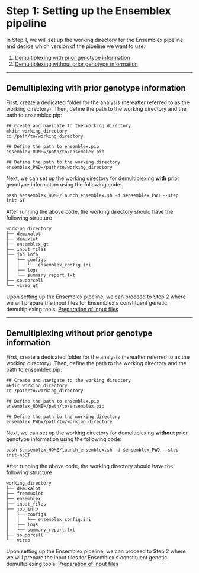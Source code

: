 # Step 1: Setting up the Ensemblex pipeline

In Step 1, we will set up the working directory for the Ensemblex pipeline and decide which version of the pipeline we want to use:

1. [Demultiplexing with prior genotype information](#demultiplexing-with-prior-genotype-information)
2. [Demultiplexing without prior genotype information](#demultiplexing-without-prior-genotype-information)

 - - - -

## Demultiplexing with prior genotype information
First, create a dedicated folder for the analysis (hereafter referred to as the working directory). Then, define the path to the working directory and the path to ensemblex.pip:

```
## Create and navigate to the working directory
mkdir working_directory
cd /path/to/working_directory

## Define the path to ensemblex.pip
ensemblex_HOME=/path/to/ensemblex.pip

## Define the path to the working directory
ensemblex_PWD=/path/to/working_directory
```
Next, we can set up the working directory for demultiplexing **with** prior genotype information using the following code:

```
bash $ensemblex_HOME/launch_ensemblex.sh -d $ensemblex_PWD --step init-GT
```
After running the above code, the working directory should have the following structure
```
working_directory
├── demuxalot
├── demuxlet
├── ensemblex_gt
├── input_files
├── job_info
│   ├── configs
│   │   └── ensemblex_config.ini
│   ├── logs
│   └── summary_report.txt
├── souporcell
└── vireo_gt
```

 Upon setting up the Ensemblex pipeline, we can proceed to Step 2 where we will prepare the input files for Ensemblex's constituent genetic demultiplexing tools: [Preparation of input files](Step1.md)

 - - - -
## Demultiplexing without prior genotype information
First, create a dedicated folder for the analysis (hereafter referred to as the working directory). Then, define the path to the working directory and the path to ensemblex.pip:

```
## Create and navigate to the working directory
mkdir working_directory
cd /path/to/working_directory

## Define the path to ensemblex.pip
ensemblex_HOME=/path/to/ensemblex.pip

## Define the path to the working directory
ensemblex_PWD=/path/to/working_directory
```
Next, we can set up the working directory for demultiplexing **without** prior genotype information using the following code:

```
bash $ensemblex_HOME/launch_ensemblex.sh -d $ensemblex_PWD --step init-noGT
```
After running the above code, the working directory should have the following structure
```
working_directory
├── demuxalot
├── freemuxlet
├── ensemblex
├── input_files
├── job_info
│   ├── configs
│   │   └── ensemblex_config.ini
│   ├── logs
│   └── summary_report.txt
├── souporcell
└── vireo
```
 Upon setting up the Ensemblex pipeline, we can proceed to Step 2 where we will prepare the input files for Ensemblex's constituent genetic demultiplexing tools: [Preparation of input files](Step1.md)

